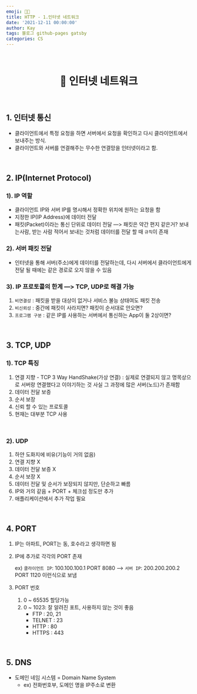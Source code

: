 ```yaml
---
emoji: 👨‍💻
title: HTTP - 1.인터넷 네트워크
date: '2021-12-11 00:00:00'
author: Kay
tags: 블로그 github-pages gatsby
categories: CS
---
```


<br>

<h1 align="center">
  👋  인터넷 네트워크
</h1>

<br>

## 1. 인터넷 통신

- 클라이언트에서 특정 요청을 하면 서버에서 요청을 확인하고 다시 클라이언트에서 보내주는 방식.
- 클라이언트와 서버를 연결해주는 무수한 연결망을 인터넷이라고 함.

<br>

## 2. IP(Internet Protocol)

### 1). IP 역할

- 클라이언트 IP와 서버 IP를 명시해서 정확한 위치에 원하는 요청을 함
- 지정한 IP(IP Address)에 데이터 전달
- 패킷(Packet)이라는 통신 단위로 데이터 전달
  —> 패킷은 약간 편지 같은거? 보내는사람, 받는 사람 적어서 보내는 것처럼 데이터를 전달 할 때 `규칙`이 존재

### 2). 서버 패킷 전달

- 인터넷을 통해 서버(주소)에게 데이터를 전달하는데, 다시 서버에서 클라이언트에게 전달 될 때에는 같은 경로로 오지 않을 수 있음

### 3). IP 프로토콜의 한계 —> TCP, UDP로 해결 가능

1. `비연결성` : 패킷을 받을 대상이 없거나 서비스 불능 상태여도 패킷 전송
2. `비신뢰성` : 중간에 패킷이 사라지면? 패킷이 순서대로 안오면?
3. `프로그램 구분` : 같은 IP를 사용하는 서버에서 통신하는 App이 둘 2상이면?

<br>

## 3. TCP, UDP

### 1). TCP 특징

1. 연결 지향 - TCP 3 Way HandShake(가상 연결) : 실제로 연결되지 않고 명목상으로 서버랑 연결했다고 이야기하는 것 사실 그 과정에 많은 서버(노드)가 존재함
2. 데이터 전달 보증
3. 순서 보장
4. 신뢰 할 수 있는 프로토콜
5. 현재는 대부분 TCP 사용

<br>

### 2). UDP

1. 하얀 도화지에 비유(기능이 거의 없음)
2. 연결 지향 X
3. 데이터 전달 보증 X
4. 순서 보장 X
5. 데이터 전달 및 순서가 보장되지 않지만, 단순하고 빠름
6. IP와 거의 같음 + PORT + 체크섬 정도만 추가
7. 애플리케이션에서 추가 작업 필요

<br>

## 4. PORT

1. IP는 아파트, PORT는 동, 호수라고 생각하면 됨
2. IP에 추가로 각각의 PORT 존재

   ex) `클라이언트 IP`: 100.100.100.1 PORT 8080 —> `서버 IP`: 200.200.200.2 PORT 1120 이런식으로 보냄

3. PORT 번호
   1. 0 ~ 65535 할당가능
   2. 0 ~ 1023: 잘 알려진 포트, 사용하지 않는 것이 좋음
      - FTP : 20, 21
      - TELNET : 23
      - HTTP : 80
      - HTTPS : 443

<br>

## 5. DNS

- 도메인 네임 시스템 = Domain Name System
  - ex) 전화번호부, 도메인 명을 IP주소로 변환

```toc

```
